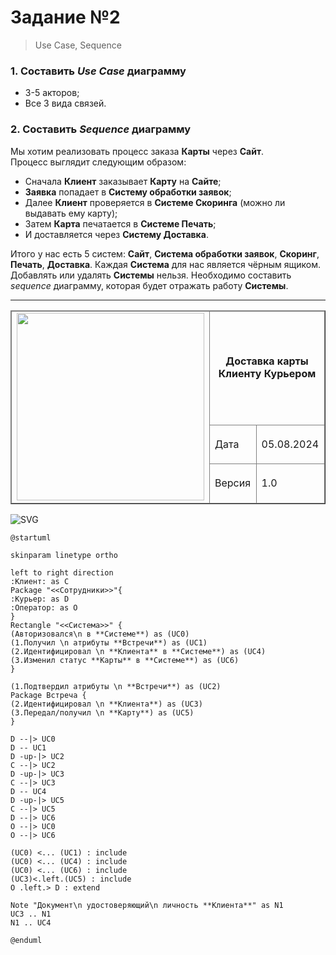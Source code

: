 # Задание №2 
> Use Case, Sequence

### 1. Составить *Use Case* диаграмму
- 3-5 акторов;
- Все 3 вида связей.

### 2. Составить *Sequence* диаграмму

Мы хотим реализовать процесс заказа **Карты** через **Cайт**.
<br>Процесс выглядит следующим образом:
- Cначала **Клиент** заказывает **Карту** на **Сайте**;
- **Заявка** попадает в **Систему обработки заявок**;
- Далее **Клиент** проверяется в **Системе Скоринга** (можно ли выдавать ему карту);
- Затем **Карта** печатается в **Системе Печать**;
- И доставляется через **Систему Доставка**.

Итого у нас есть 5 систем: **Сайт**, **Система обработки заявок**, **Скоринг**, **Печать**, **Доставка**.
Каждая **Система** для нас является чёрным ящиком. Добавлять или удалять **Системы** нельзя.
Необходимо составить *sequence* диаграмму, которая будет отражать работу **Системы**.

-----

<table width="1000" border="1">
<thead>
  <tr>
    <td rowspan="3"><img width="300px" src="https://github.com/user-attachments/assets/9d985eaa-c3fc-4ab3-b84c-4acbd7c1bbb2"></td>
    <td colspan="2" width="700"><p align="center"><b>Доставка карты Клиенту Курьером</b></p></td>
  </tr>
  <tr>
    <td>Дата</td>
    <td>05.08.2024</td>
  </tr>
  <tr>
    <td>Версия</td>
    <td>1.0</td>
  </tr>
</thead>
</table>

![SVG](https://www.plantuml.com/plantuml/svg/dLHTQnf157sVNt7noLt8jdxeWuW4z5bBeMzzMNHhbfXLrXLQRC5eQIaDJIbzA7rew3_OYajiZEOltFb7FJDJiqRQ5FgmC9wvvznppynuE8pSC1gTz8GO7ll1m0tT4-hvWHUz67ZK3wEZlX0zxrb4KPz2ltiKKSSFlNRazmDHuQ-yuYKdl9RJ2hb3gej7RllOxNgKgLRvEs_aL4xaZ1UyHjqLBskrp5Znv0pu6IToedaDOD_uHltcM4x1CtXBl1AFqSqDkhsjvbAUeYBXQuwXHcEHvOyyDoGqkUGDppdc5ShEdmR4SxBjExJ4jYqbddrIVsY9RCxX2t1MiFGM_1Kf4anejHz0f_AzalYa100cgYoLo5aaidc7l_32185Eh_6zmJVPUe4c97RZujYsx_TMXBU2qhq43exsfWjX3hPEZM8i9yhXlzJA5gAy7NQ1WhbEUw5bz-U5ttj6pbktntod9ARn_qMHIXVCq1VQMm8TC1xmpVxvx4m-IyabFME33WvUrWY7gvTOvDHYD31eNjIt1VbTl93YXIsnk5jGIWjAQPEoQANzMYagzEsYgkCulsz9XVoWtHjrlBsjuj-todjR1QlggCVew67JFJGsU8qQGBtdaHTqX6Zs8pmQ_epqhkIChqtSY4-_o8s-9Xjp3-Iv_23V8TwVs5P7WwpNfaIU_U6yCYhoPax04y4hLiqS5ZepSOZk-4lv1G00)

```plantuml
@startuml

skinparam linetype ortho

left to right direction
:Клиент: as C
Package "<<Сотрудники>>"{
:Курьер: as D
:Оператор: as O
}
Rectangle "<<Система>>" {
(Авторизовался\n в **Системе**) as (UC0)
(1.Получил \n атрибуты **Встречи**) as (UC1) 
(2.Идентифицировал \n **Клиента** в **Системе**) as (UC4)
(3.Изменил статус **Карты** в **Системе**) as (UC6)
}

(1.Подтвердил атрибуты \n **Встречи**) as (UC2)
Package Встреча {
(2.Идентифицировал \n **Клиента**) as (UC3)
(3.Передал/получил \n **Карту**) as (UC5)
}

D --|> UC0
D -- UC1
D -up-|> UC2
C --|> UC2
D -up-|> UC3
C --|> UC3
D -- UC4
D -up-|> UC5
C --|> UC5
D --|> UC6
O --|> UC0
O --|> UC6

(UC0) <... (UC1) : include
(UC0) <... (UC4) : include
(UC0) <... (UC6) : include
(UC3)<.left.(UC5) : include
O .left.> D : extend

Note "Документ\n удостоверяющий\n личность **Клиента**" as N1
UC3 .. N1
N1 .. UC4

@enduml
```
